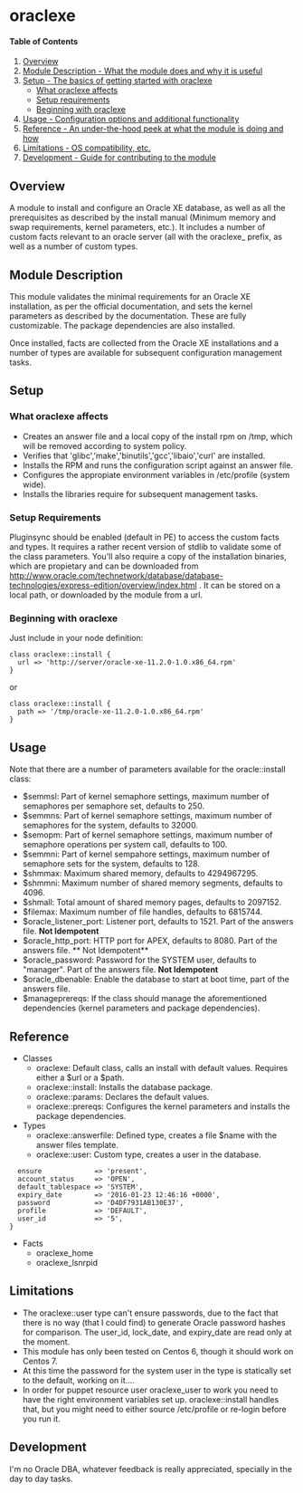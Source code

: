 # oraclexe

#### Table of Contents

1. [Overview](#overview)
2. [Module Description - What the module does and why it is useful](#module-description)
3. [Setup - The basics of getting started with oraclexe](#setup)
    * [What oraclexe affects](#what-oraclexe-affects)
    * [Setup requirements](#setup-requirements)
    * [Beginning with oraclexe](#beginning-with-oraclexe)
4. [Usage - Configuration options and additional functionality](#usage)
5. [Reference - An under-the-hood peek at what the module is doing and how](#reference)
5. [Limitations - OS compatibility, etc.](#limitations)
6. [Development - Guide for contributing to the module](#development)

## Overview

A module to install and configure an Oracle XE database, as well as all the prerequisites as described by the install manual (Minimum memory and swap requirements, kernel parameters, etc.). It includes a number of custom facts relevant to an oracle server (all with the oraclexe_ prefix, as well as a number of custom types.

## Module Description

This module validates the minimal requirements for an Oracle XE installation, as per the official documentation, and sets the kernel parameters as described by the documentation. These are fully customizable. The package dependencies are also installed.

Once installed, facts are collected from the Oracle XE installations and a number of types are available for subsequent configuration management tasks.

## Setup

### What oraclexe affects

* Creates an answer file and a local copy of the install rpm on /tmp, which will be removed according to system policy.
* Verifies that 'glibc','make','binutils','gcc','libaio','curl' are installed.
* Installs the RPM and runs the configuration script against an answer file.
* Configures the appropiate environment variables in /etc/profile (system wide).
* Installs the libraries require for subsequent management tasks.

### Setup Requirements 

Pluginsync should be enabled (default in PE) to access the custom facts and types. It requires a rather recent version of stdlib to validate some of the class parameters.
You'll also require a copy of the installation binaries, which are propietary and can be downloaded from http://www.oracle.com/technetwork/database/database-technologies/express-edition/overview/index.html . It can be stored on a local path, or downloaded by the module from a url.

### Beginning with oraclexe

Just include in your node definition:
```
class oraclexe::install {
  url => 'http://server/oracle-xe-11.2.0-1.0.x86_64.rpm'	
}
```
or
```
class oraclexe::install {
  path => '/tmp/oracle-xe-11.2.0-1.0.x86_64.rpm'
}
```
## Usage

Note that there are a number of parameters available for the oracle::install class:
* $semmsl: Part of kernel semaphore settings, maximum number of semaphores per semaphore set, defaults to 250.
* $semmns: Part of kernel semaphore settings, maximum number of semaphores for the system, defaults to 32000.
* $semopm: Part of kernel semaphore settings, maximum number of semaphore operations per system call, defaults to 100.
* $semmni: Part of kernel sempahore settings, maximum number of semaphore sets for the system, defaults to 128.
* $shmmax: Maximum shared memory, defaults to 4294967295.
* $shmmni: Maximum number of shared memory segments, defaults to 4096.
* $shmall: Total amount of shared memory pages, defaults to 2097152.
* $filemax: Maximum number of file handles, defaults to 6815744.
* $oracle_listener_port: Listener port, defaults to 1521. Part of the answers file. **Not Idempotent**
* $oracle_http_port: HTTP port for APEX, defaults to 8080. Part of the answers file. ** Not Idempotent**
* $oracle_password: Password for the SYSTEM user, defaults to "manager". Part of the answers file. **Not Idempotent**
* $oracle_dbenable: Enable the database to start at boot time, part of the answers file.
* $manageprereqs: If the class should manage the aforementioned dependencies (kernel parameters and package dependencies).


## Reference

* Classes
  - oraclexe: Default class, calls an install with default values. Requires either a $url or a $path.
  - oraclexe::install: Installs the database package.
  - oraclexe::params: Declares the default values.
  - oraclexe::prereqs: Configures the kernel parameters and installs the package dependencies. 
* Types
  - oraclexe::answerfile: Defined type, creates a file $name with the answer files template.
  - oraclexe::user: Custom type, creates a user in the database.

```oraclexe_user { 'SYSTEM':
  ensure             => 'present',
  account_status     => 'OPEN',
  default_tablespace => 'SYSTEM',
  expiry_date        => '2016-01-23 12:46:16 +0000',
  password           => 'D4DF7931AB130E37',
  profile            => 'DEFAULT',
  user_id            => '5',
}
```
* Facts
  - oraclexe_home
  - oraclexe_lsnrpid

## Limitations
- The oraclexe::user type can't ensure passwords, due to the fact that there is no way (that I could find) to generate Oracle password hashes for comparison. The user_id, lock_date, and expiry_date are read only at the moment.
- This module has only been tested on Centos 6, though it should work on Centos 7.
- At this time the password for the system user in the type is statically set to the default, working on it....
- In order for puppet resource user oraclexe_user to work you need to have the right environment variables set up. oraclexe::install handles that, but you might need to either source /etc/profile or re-login before you run it.
## Development

I'm no Oracle DBA, whatever feedback is really appreciated, specially in the day to day tasks.

